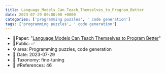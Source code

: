 ```yaml
---
title: Language_Models_Can_Teach_Themselves_to_Program_Better
date: 2023-07-29 00:00:00 +0800
categories: ['programming puzzles', ' code generation']
tags: ['programming puzzles', ' code generation']
---
```


- 📙Paper: "[Language Models Can Teach Themselves to Program Better](https://www.semanticscholar.org/paper/Language-Models-Can-Teach-Themselves-to-Program-Haluptzok-Bowers/ff9a0d405e3afd88552e35a0255ddf9e10c28e36)"
- 🔑Public: ✅
- ⚲ area: Programming puzzles,  code generation
- 📅 Date: 2023-07-29
- 🔎 Taxonomy: fine-tuning
- 📝 #References: 46
